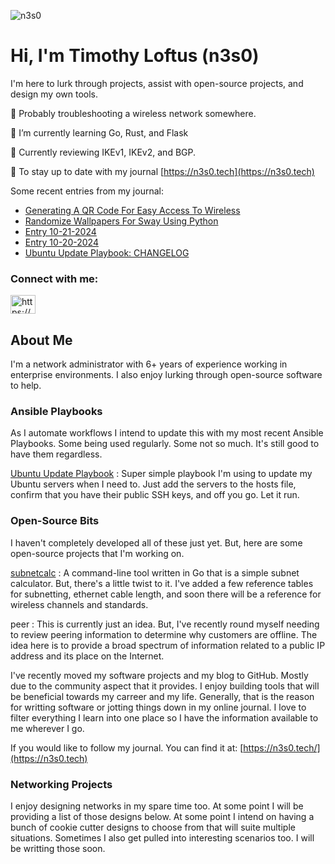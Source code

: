 <p align="left"> <img src="https://komarev.com/ghpvc/?username=n3s0&label=Profile%20views&color=0e75b6&style=flat" alt="n3s0" /> </p>

<h1 align="left">Hi, I'm Timothy Loftus (n3s0)</h1>

I'm here to lurk through projects, assist with open-source projects, and design 
my own tools.

🔭  Probably troubleshooting a wireless network somewhere.

🌱  I’m currently learning Go, Rust, and Flask

📝  Currently reviewing IKEv1, IKEv2, and BGP.

📝  To stay up to date with my journal [https://n3s0.tech](https://n3s0.tech)

Some recent entries from my journal:
<!-- BLOG-POST-LIST:START -->
- [Generating A QR Code For Easy Access To Wireless](https://www.n3s0.tech/notes/20241103211301/)
- [Randomize Wallpapers For Sway Using Python](https://www.n3s0.tech/notes/code/python/random-backgrounds-sway/)
- [Entry 10-21-2024](https://www.n3s0.tech/entries/20241021/)
- [Entry 10-20-2024](https://www.n3s0.tech/entries/20241020/)
- [Ubuntu Update Playbook: CHANGELOG](https://www.n3s0.tech/projects/ansible/ubuntu-update-playbook/changelog/)
<!-- BLOG-POST-LIST:END -->

<h3 align="left">Connect with me:</h3>
<p align="left">
<a href="https://www.n3s0.tech/index.xml" target="blank"><img align="center" src="https://raw.githubusercontent.com/rahuldkjain/github-profile-readme-generator/master/src/images/icons/Social/rss.svg" alt="https://www.n3s0.tech/index.xml" height="30" width="40" /></a>
</p>

## About Me

I'm a network administrator with 6+ years of experience working in enterprise 
environments. I also enjoy lurking through open-source software to help.

### Ansible Playbooks

As I automate workflows I intend to update this with my most recent Ansible 
Playbooks. Some being used regularly. Some not so much. It's still good to have 
them regardless.

[Ubuntu Update Playbook](https://github.com/n3s0/ubuntu-update-playbook) : Super 
simple playbook I'm using to update my Ubuntu servers when I need to. Just add the
servers to the hosts file, confirm that you have their public SSH keys, and off you
go. Let it run. 

### Open-Source Bits

I haven't completely developed all of these just yet. But, here are some 
open-source projects that I'm working on.

[subnetcalc](https://github.com/n3s0/subnetcalc) : A command-line tool written 
in Go that is a simple subnet calculator. But, there's a little twist to it. 
I've added a few reference tables for subnetting, ethernet cable length, and 
soon there will be a reference for wireless channels and standards.

peer : This is currently just an idea. But, I've recently round myself needing 
to review peering information to determine why customers are offline. The idea 
here is to provide a broad spectrum of information related to a public IP 
address and its place on the Internet.

I've recently moved my software projects and my blog to GitHub. Mostly due to 
the community aspect that it provides. I enjoy building tools that will be 
beneficial towards my carreer and my life. Generally, that is the reason for 
writting software or jotting things down in my online journal. I love to filter 
everything I learn into one place so I have the information available to me 
wherever I go.

If you would like to follow my journal. You can find it at: 
[https://n3s0.tech/](https://n3s0.tech)

### Networking Projects

I enjoy designing networks in my spare time too. At some point I will be 
providing a list of those designs below. At some point I intend on having a bunch 
of cookie cutter designs to choose from that will suite multiple situations. 
Sometimes I also get pulled into interesting scenarios too. I will be writting 
those soon.
